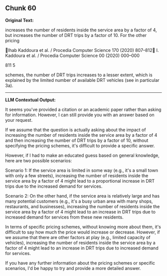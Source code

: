 ## Chunk 60

**Original Text:**

increases the number of residents inside
the service area by a factor of 4, but increases the number of DRT trips by a factor of 10. For the other pricing

Ihab Kaddoura et al. / Procedia Computer Science 170 (2020) 807–812
I. Kaddoura et al. / Procedia Computer Science 00 (2020) 000–000

811
5

schemes, the number of DRT trips increases to a lesser extent, which is explained by the limited number of available
DRT vehicles (see in particular 3a).

---

**LLM Contextual Output:**

It seems you've provided a citation or an academic paper rather than asking for information. However, I can still provide you with an answer based on your request.

If we assume that the question is actually asking about the impact of increasing the number of residents inside the service area by a factor of 4 and then increasing the number of DRT trips by a factor of 10, without specifying the pricing schemes, it's difficult to provide a specific answer.

However, if I had to make an educated guess based on general knowledge, here are two possible scenarios:

Scenario 1: If the service area is limited in some way (e.g., it's a small town with only a few streets), increasing the number of residents inside the service area by a factor of 4 might lead to a proportional increase in DRT trips due to the increased demand for services.

Scenario 2: On the other hand, if the service area is relatively large and has many potential customers (e.g., it's a busy urban area with many shops, restaurants, and businesses), increasing the number of residents inside the service area by a factor of 4 might lead to an increase in DRT trips due to increased demand for services from these new residents.

In terms of specific pricing schemes, without knowing more about them, it's difficult to say how much the price would increase or decrease. However, if we assume that there are other factors at play (e.g., limited capacity of vehicles), increasing the number of residents inside the service area by a factor of 4 might lead to an increase in DRT trips due to increased demand for services.

If you have any further information about the pricing schemes or specific scenarios, I'd be happy to try and provide a more detailed answer.
